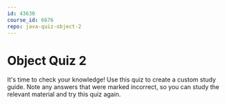```yaml
---
id: 43630
course_id: 6676
repo: java-quiz-object-2
---
```


# Object Quiz 2

It's time to check your knowledge! Use this quiz to create a custom study guide.
Note any answers that were marked incorrect, so you can study the relevant
material and try this quiz again.

